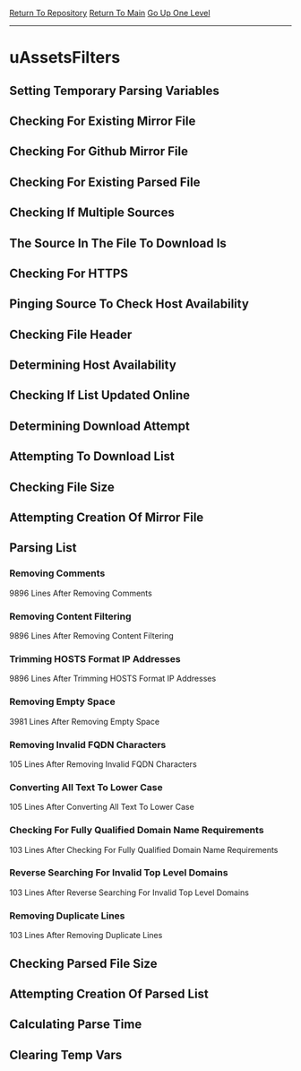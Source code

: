 [Return To Repository](https://github.com/deathbybandaid/piholeparser/)
[Return To Main](https://github.com/deathbybandaid/piholeparser/blob/master/RecentRunLogs/Mainlog.md)
[Go Up One Level](https://github.com/deathbybandaid/piholeparser/blob/master/RecentRunLogs/TopLevelScripts/30-Processing-External-Blacklists.md)
____________________________________
# uAssetsFilters
## Setting Temporary Parsing Variables
## Checking For Existing Mirror File
## Checking For Github Mirror File
## Checking For Existing Parsed File
## Checking If Multiple Sources
## The Source In The File To Download Is
## Checking For HTTPS
## Pinging Source To Check Host Availability
## Checking File Header
## Determining Host Availability
## Checking If List Updated Online
## Determining Download Attempt
## Attempting To Download List
## Checking File Size
## Attempting Creation Of Mirror File
## Parsing List
### Removing Comments
9896 Lines After Removing Comments
### Removing Content Filtering
9896 Lines After Removing Content Filtering
### Trimming HOSTS Format IP Addresses
9896 Lines After Trimming HOSTS Format IP Addresses
### Removing Empty Space
3981 Lines After Removing Empty Space
### Removing Invalid FQDN Characters
105 Lines After Removing Invalid FQDN Characters
### Converting All Text To Lower Case
105 Lines After Converting All Text To Lower Case
### Checking For Fully Qualified Domain Name Requirements
103 Lines After Checking For Fully Qualified Domain Name Requirements
### Reverse Searching For Invalid Top Level Domains
103 Lines After Reverse Searching For Invalid Top Level Domains
### Removing Duplicate Lines
103 Lines After Removing Duplicate Lines
## Checking Parsed File Size
## Attempting Creation Of Parsed List
## Calculating Parse Time
## Clearing Temp Vars
